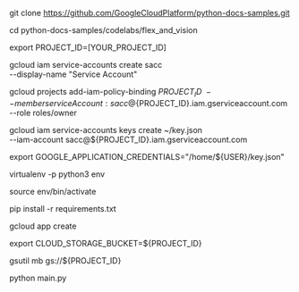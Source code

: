 git clone https://github.com/GoogleCloudPlatform/python-docs-samples.git

cd python-docs-samples/codelabs/flex_and_vision

export PROJECT_ID=[YOUR_PROJECT_ID]

gcloud iam service-accounts create sacc \
  --display-name "Service Account"

gcloud projects add-iam-policy-binding ${PROJECT_ID} \
--member serviceAccount:sacc@${PROJECT_ID}.iam.gserviceaccount.com \
--role roles/owner

gcloud iam service-accounts keys create ~/key.json \
--iam-account sacc@${PROJECT_ID}.iam.gserviceaccount.com

export GOOGLE_APPLICATION_CREDENTIALS="/home/${USER}/key.json"




virtualenv -p python3 env

source env/bin/activate

pip install -r requirements.txt




gcloud app create

export CLOUD_STORAGE_BUCKET=${PROJECT_ID}

gsutil mb gs://${PROJECT_ID}




python main.py